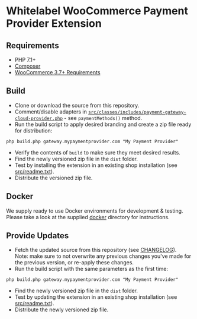 # Whitelabel WooCommerce Payment Provider Extension

## Requirements

- PHP 7.1+
- [Composer](https://getcomposer.org/doc/00-intro.md#system-requirements)
- [WooCommerce 3.7+ Requirements](https://docs.woocommerce.com/document/server-requirements/)

## Build

* Clone or download the source from this repository.
* Comment/disable adapters in [`src/classes/includes/payment-gateway-cloud-provider.php`](src/classes/includes/payment-gateway-cloud-provider.php) - see `paymentMethods()` method.
* Run the build script to apply desired branding and create a zip file ready for distribution:
```shell script
php build.php gateway.mypaymentprovider.com "My Payment Provider"
```
- Verify the contents of `build` to make sure they meet desired results.
- Find the newly versioned zip file in the `dist` folder.
- Test by installing the extension in an existing shop installation (see [src/readme.txt](src/readme.txt)).
- Distribute the versioned zip file.

## Docker

We supply ready to use Docker environments for development & testing. Please take a look at the supplied [docker](docker) directory for instructions.

## Provide Updates

- Fetch the updated source from this repository (see [CHANGELOG](CHANGELOG.md)).<br>Note: make sure to not overwrite any previous changes you've made for the previous version, or re-apply these changes.
- Run the build script with the same parameters as the first time:
```shell script
php build.php gateway.mypaymentprovider.com "My Payment Provider"
```
- Find the newly versioned zip file in the `dist` folder.
- Test by updating the extension in an existing shop installation (see [src/readme.txt](src/readme.txt)).
- Distribute the newly versioned zip file.
